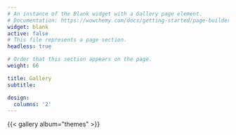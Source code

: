 ```yaml
---
# An instance of the Blank widget with a Gallery page element.
# Documentation: https://wowchemy.com/docs/getting-started/page-builder/
widget: blank
active: false
# This file represents a page section.
headless: true

# Order that this section appears on the page.
weight: 66

title: Gallery
subtitle:

design:
  columns: '2'
---
```


{{< gallery album="themes" >}}
